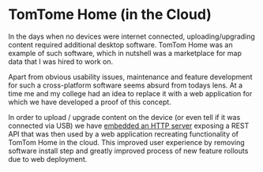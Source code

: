 # TomTome Home (in the Cloud)

In the days when no devices were internet connected, uploading/upgrading content required additional desktop software. TomTom Home was an example of such software, which in nutshell was a marketplace for map data that I was hired to work on.

Apart from obvious usability issues, maintenance and feature development for such a cross-platform software seems absurd from todays lens. At a time me and my college had an idea to replace it with a web application for which we have developed a proof of this concept.

In order to upload / upgrade content on the device (or even tell if it was connected via USB) we have [embedded an HTTP server](https://en.wikipedia.org/wiki/Mongoose_(web_server)?wprov=sfti1) exposing a REST API that was then used by a web application recreating functionality of TomTom Home in the cloud. This improved user experience by removing software install step and greatly improved process of new feature rollouts due to web deployment.


